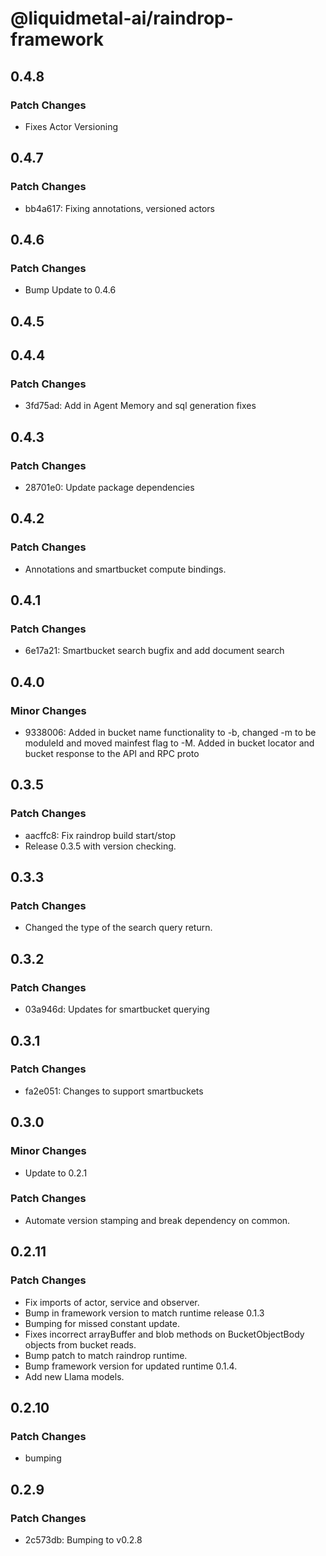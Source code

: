 # @liquidmetal-ai/raindrop-framework

## 0.4.8

### Patch Changes

- Fixes Actor Versioning

## 0.4.7

### Patch Changes

- bb4a617: Fixing annotations, versioned actors

## 0.4.6

### Patch Changes

- Bump Update to 0.4.6

## 0.4.5

## 0.4.4

### Patch Changes

- 3fd75ad: Add in Agent Memory and sql generation fixes

## 0.4.3

### Patch Changes

- 28701e0: Update package dependencies

## 0.4.2

### Patch Changes

- Annotations and smartbucket compute bindings.

## 0.4.1

### Patch Changes

- 6e17a21: Smartbucket search bugfix and add document search

## 0.4.0

### Minor Changes

- 9338006: Added in bucket name functionality to -b, changed -m to be moduleId and moved mainfest flag to -M. Added in bucket locator and bucket response to the API and RPC proto

## 0.3.5

### Patch Changes

- aacffc8: Fix raindrop build start/stop
- Release 0.3.5 with version checking.

## 0.3.3

### Patch Changes

- Changed the type of the search query return.

## 0.3.2

### Patch Changes

- 03a946d: Updates for smartbucket querying

## 0.3.1

### Patch Changes

- fa2e051: Changes to support smartbuckets

## 0.3.0

### Minor Changes

- Update to 0.2.1

### Patch Changes

- Automate version stamping and break dependency on common.

## 0.2.11

### Patch Changes

- Fix imports of actor, service and observer.
- Bump in framework version to match runtime release 0.1.3
- Bumping for missed constant update.
- Fixes incorrect arrayBuffer and blob methods on BucketObjectBody objects from bucket reads.
- Bump patch to match raindrop runtime.
- Bump framework version for updated runtime 0.1.4.
- Add new Llama models.

## 0.2.10

### Patch Changes

- bumping

## 0.2.9

### Patch Changes

- 2c573db: Bumping to v0.2.8
